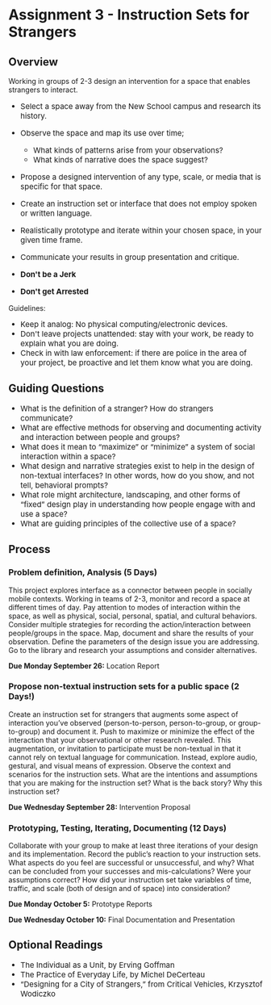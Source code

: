 # Assignment 3 - Instruction Sets for Strangers

## Overview
<style>
li { font-size: 15px }
</style>

Working in groups of 2-3 design an intervention for a space that enables strangers to interact.

- Select a space away from the New School campus and research its history.
- Observe the space and map its use over time;
  - What kinds of patterns arise from your observations?
  - What kinds of narrative does the space suggest?
- Propose a designed intervention of any type, scale, or media that is specific for that space.
- Create an instruction set or interface that does not employ spoken or written language.
- Realistically prototype and iterate within your chosen space, in your given time frame.
- Communicate your results in group presentation and critique.

- **Don't be a Jerk**
- **Don't get Arrested**

Guidelines:
- Keep it analog: No physical computing/electronic devices.
- Don't leave projects unattended: stay with your work, be ready to explain what you are doing.
- Check in with law enforcement: if there are police in the area of your project, be proactive and let them know what you are doing.



## Guiding Questions

- What is the definition of a stranger? How do strangers communicate?
- What are effective methods for observing and documenting activity and  interaction between people and groups?
- What does it mean to “maximize” or “minimize” a system of social interaction within a space?
- What design and narrative strategies exist to help in the design of non-textual interfaces? In other words, how do you show, and not tell, behavioral prompts?
- What role might architecture, landscaping, and other forms of “fixed” design play in understanding how people engage with and use a space?
- What are guiding principles of the collective use of a space?

## Process

### Problem definition, Analysis (5 Days)
This project explores interface as a connector between people in socially mobile contexts. Working in teams of 2-3, monitor and record a space at different times of day. Pay attention to modes of interaction within the space, as well as physical, social, personal, spatial, and cultural behaviors. Consider multiple strategies for recording the action/interaction between people/groups in the space. Map, document and share the results of your observation. Define the parameters of the design issue you are addressing. Go to the library and research your assumptions and consider alternatives.

**Due Monday September 26:** Location Report

### Propose non-textual instruction sets for a public space (2 Days!)
Create an instruction set for strangers that augments some aspect of interaction you’ve observed (person-to-person, person-to-group, or group-to-group) and document it. Push to maximize or minimize the effect of the interaction that your observational or other research revealed. This augmentation, or invitation to participate must be non-textual in that it cannot rely on textual language for communication. Instead, explore audio, gestural, and visual means of expression. Observe the context and scenarios for the instruction sets. What are the intentions and assumptions that you are making for the instruction set? What is the back story? Why this instruction set?

**Due Wednesday September 28:** Intervention Proposal

### Prototyping, Testing, Iterating, Documenting (12 Days)
Collaborate with your group to make at least three iterations of your design and its implementation. Record the public’s reaction to your instruction sets. What aspects do you feel are successful or unsuccessful, and why? What can be concluded from your successes and mis-calculations? Were your assumptions correct? How did your instruction set take variables of time, traffic, and scale (both of design and of space) into consideration?

**Due Monday October 5:** Prototype Reports

**Due Wednesday October 10:** Final Documentation and Presentation

## Optional Readings
- The Individual as a Unit, by Erving Goffman
- The Practice of Everyday Life, by Michel DeCerteau
- “Designing for a City of Strangers,” from Critical Vehicles, Krzysztof Wodiczko
